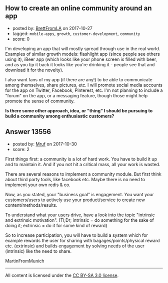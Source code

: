## How to create an online community around an app

- posted by: [BrettFromLA](https://stackexchange.com/users/2813127/brettfromla) on 2017-10-27
- tagged: `mobile-apps`, `growth`, `customer-development`, `community`
- score: 0

<p>I'm developing an app that will mostly spread through use in the real world. Examples of similar growth models: flashlight app (since people see others using it), iBeer app (which looks like your phone screen is filled with beer, and as you tip it back it looks like you're drinking it - people see that and download it for the novelty).</p>

<p>I also want fans of my app (if there are any!) to be able to communicate among themselves, share pictures, etc.  I will promote social media accounts for the app on Twitter, Facebook, Pinterest, etc.  I'm not planning to include a "forum" on the app, or a messaging feature, though those might help promote the sense of community.</p>

<p><strong>Is there some other approach, idea, or "thing" I should be pursuing to build a community among enthusiastic customers?</strong></p>



## Answer 13556

- posted by: [Mruf](https://stackexchange.com/users/3246202/mruf) on 2017-10-30
- score: 2

<p>First things first: a community is a lot of hard work. You have to build it up and to maintain it. And if you not hit a critical mass, all your work is wasted.</p>

<p>There are several reasons to implement a community module. But first think about third party tools, like facebook etc. Maybe there is no need to implement your own redis &amp; co.</p>

<p>Now, as you stated, your "business goal" is engagement. You want your customers/users to actively use your product/service to create new content/methods/results.</p>

<p>To understand what your users drive, have a look into the topic "intrinsic and extrinsic motivation". (Tl;Dr; intrinsic = do something for the sake of doing it; extrinsic = do it for some kind of reward)</p>

<p>So to increase participation, you will have to build a system which for example rewards the user for sharing with bagages/points/physical reward etc. (extrinsic) and builds engagement by solving needs of the user (intrinsic) like the need to share.</p>

<p>MartinFromMunich</p>




---

All content is licensed under the [CC BY-SA 3.0 license](https://creativecommons.org/licenses/by-sa/3.0/).
